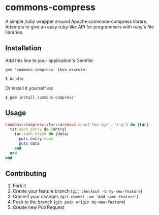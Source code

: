 # commons-compress

A simple jruby wrapper around Apache commons-compress library. Attempts
to give an easy ruby-like API for programmers with ruby's file
libraries.

## Installation

Add this line to your application's Gemfile:

    gem 'commons-compress' then execute:

    $ bundle

Or install it yourself as:

    $ gem install commons-compress'

## Usage

```ruby
Commons::Compress::Tar::Archive.open('foo.tgz', 'r:g') do |tar|
  tar.each_entry do |entry|
    tar.each_block do |data|
      puts entry.name
      puts data
    end
  end
end
```

## Contributing

1. Fork it
2. Create your feature branch (`git checkout -b my-new-feature`)
3. Commit your changes (`git commit -am 'Add some feature'`)
4. Push to the branch (`git push origin my-new-feature`)
5. Create new Pull Request

